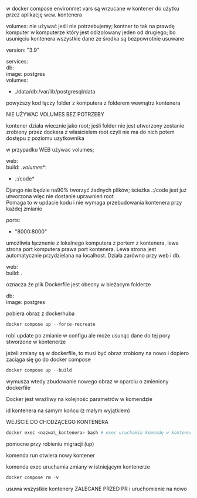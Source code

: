 


  
w docker compose environmet vars są wrzucane w kontener do użytku przez aplikację wew. kontenera  
  
volumes: nie używać jeśli nie potrzebujemy; kontner to tak na prawdę komputer w komputerze który jest odizolowany jeden od drugiego; bo usunięciu kontenera wszystkie dane ze środka są bezpowrotnie usuwane  
  
  
version: "3.9"  
  
services:  
 db:  
 image: postgres  
 volumes:  
 - ./data/db:/var/lib/postgresql/data  
  
powyższy kod łączy folder z komputera z folderem wewnątrz kontenera  
  
NIE UŻYWAC VOLUMES BEZ POTRZEBY  
  
kontener działa wiecznie jako root; jeśli folder nie jest utworzony zostanie zrobiony przez dockera z własicielem root czyli nie ma do nich potem dostępu z poziomu uzytkownika  
  
w przypadku WEB używac volumes;   
  
 web:  
 build: .*volumes**:  
 - .:/code*  
  
Django nie będzie na90% tworzyć żadnych plików; ścieżka .:/code jest już utworzona więc nie dostanie uprawnień root  
Pomaga to w updacie kodu i nie wymaga przebudowania kontenera przy każdej zmianie  
  
ports:  
 - "8000:8000"  
   
 umożliwia łącznenie z lokalnego komputera z portem z kontenera, lewa strona port komputera prawa port kontenera. Lewa strona jest automatycznie przydzielana na localhost. Działa zarówno przy web i db.  
  
  
web:  
 build: .  
   
 oznacza że plik Dockerfile jest obecny w bieżacym folderze  
  
  
  
db:  
 image: postgres  
  
pobiera obraz z dockerhuba  
  
  

```python
docker compose up --force-recreate   
```
  
  
robi update po zmianie w configu ale może usunąc dane do tej pory stworzone w kontenerze  
  
jeżeli zmiany są w dockerfile, to musi być obraz zrobiony na nowo i dopiero zaciąga się go do docker compose  
  

```python
docker compose up --build
```
  
  
wymusza wtedy zbudowanie nowego obraz w oparciu o zmieniony dockerfile   
  
  
  
Docker jest wrażliwy na kolejnośc parametrów w komendzie  
  
id kontenera na samym końcu (z małym wyjątkiem)  
  
WEJŚCIE DO CHODZĄCEGO KONTENERA  
  

```python
docker exec <nazwa\_kontenera> bash # exec uruchamia komendę w kontenerze o podanej nazwie ; bash to komenda do uruchomienia  
```
  
  
  
pomocne przy robieniu migracji (up)  
  
komenda run otwiera nowy kontener  
  
komenda exec uruchamia zmiany w istniejącym kontenerze  
  
  

```python
docker compose rm -v 
```
  
  
usuwa wszystkie kontenery ZALECANE PRZED PR i uruchomienie na nowo  
